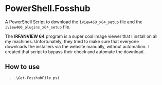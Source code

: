 # PowerShell.Fosshub 

A PowerShell Script to download the ```iview460_x64_setup``` file and the ```iview460_plugins_x64_setup``` file.

The **IRFANVIEW 64** program is a super cool image viewer that I install on all my machines. Unfortunately, they tried to make sure
that everyone downloads the installers via the website manually, without automation. I created that script to bypass their check and automate the download.

## How to use

```powerwhell
  . .\Get-FosshubFile.ps1
```